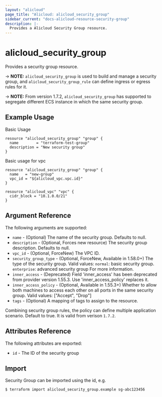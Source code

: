```yaml
---
layout: "alicloud"
page_title: "Alicloud: alicloud_security_group"
sidebar_current: "docs-alicloud-resource-security-group"
description: |-
  Provides a Alicloud Security Group resource.
---
```


# alicloud\_security\_group

Provides a security group resource.

-> **NOTE:** `alicloud_security_group` is used to build and manage a security group, and `alicloud_security_group_rule` can define ingress or egress rules for it.

-> **NOTE:** From version 1.7.2, `alicloud_security_group` has supported to segregate different ECS instance in which the same security group.

## Example Usage

Basic Usage

```
resource "alicloud_security_group" "group" {
  name        = "terraform-test-group"
  description = "New security group"
}
```
Basic usage for vpc

```
resource "alicloud_security_group" "group" {
  name   = "new-group"
  vpc_id = "${alicloud_vpc.vpc.id}"
}

resource "alicloud_vpc" "vpc" {
  cidr_block = "10.1.0.0/21"
}
```

## Argument Reference

The following arguments are supported:

* `name` - (Optional) The name of the security group. Defaults to null.
* `description` - (Optional, Forces new resource) The security group description. Defaults to null.
* `vpc_id` - (Optional, ForceNew) The VPC ID.	
* `security_group_type` - (Optional, ForceNew, Available in 1.58.0+) The type of the security group. Valid values:
    `normal`: basic security group.
    `enterprise`: advanced security group For more information.
* `inner_access` - (Deprecated) Field 'inner_access' has been deprecated from provider version 1.55.3. Use 'inner_access_policy' replaces it.
* `inner_access_policy` - (Optional, Available in 1.55.3+) Whether to allow both machines to access each other on all ports in the same security group. Valid values: ["Accept", "Drop"]
* `tags` - (Optional) A mapping of tags to assign to the resource.

Combining security group rules, the policy can define multiple application scenario. Default to true. It is valid from verison `1.7.2`.

## Attributes Reference

The following attributes are exported:

* `id` - The ID of the security group

## Import

Security Group can be imported using the id, e.g.

```
$ terraform import alicloud_security_group.example sg-abc123456
```
